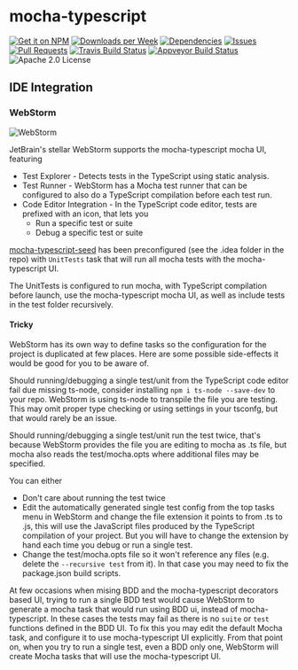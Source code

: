 # mocha-typescript

[![Get it on NPM](https://img.shields.io/npm/v/mocha-typescript.svg)](https://www.npmjs.com/package/mocha-typescript)
[![Downloads per Week](https://img.shields.io/npm/dw/mocha-typescript.svg)](https://www.npmjs.com/package/mocha-typescript)
[![Dependencies](https://img.shields.io/librariesio/github/pana-cc/mocha-typescript.svg)](https://libraries.io/npm/mocha-typescript)
[![Issues](https://img.shields.io/github/issues/pana-cc/mocha-typescript.svg)](https://github.com/pana-cc/mocha-typescript/issues)
[![Pull Requests](https://img.shields.io/github/issues-pr/pana-cc/mocha-typescript.svg)](https://github.com/pana-cc/mocha-typescript/pulls)
[![Travis Build Status](https://img.shields.io/travis/pana-cc/mocha-typescript/master.svg)](https://travis-ci.org/pana-cc/mocha-typescript)
[![Appveyor Build Status](https://img.shields.io/appveyor/ci/pana-cc/mocha-typescript.svg)](https://ci.appveyor.com/project/pana-cc/mocha-typescript)
![Apache 2.0 License](https://img.shields.io/npm/l/mocha-typescript.svg)

## IDE Integration

### WebStorm

![WebStorm](./assets/WebStorm.png)

JetBrain's stellar WebStorm supports the mocha-typescript mocha UI, featuring

 - Test Explorer - Detects tests in the TypeScript using static analysis.
 - Test Runner - WebStorm has a Mocha test runner that can be configured to also do a TypeScript compilation before each
   test run.
 - Code Editor Integration - In the TypeScript code editor, tests are prefixed with an icon, that lets you
    - Run a specific test or suite
    - Debug a specific test or suite

[mocha-typescript-seed](https://github.com/pana-cc/mocha-typescript-seed) has been preconfigured (see the .idea folder 
in the repo) with `UnitTests` task that will run all mocha tests with the mocha-typescript UI.

The UnitTests is configured to run mocha, with TypeScript compilation before launch, use the mocha-typescript mocha UI,
as well as include tests in the test folder recursively.

#### Tricky
WebStorm has its own way to define tasks so the configuration for the project is duplicated at few places.
Here are some possible side-effects it would be good for you to be aware of.

Should running/debugging a single test/unit from the TypeScript code editor fail due missing ts-node, consider 
installing `npm i ts-node --save-dev` to your repo. WebStorm is using ts-node to transpile the file you are testing. 
This may omit proper type checking or using settings in your tsconfg, but that would rarely be an issue.

Should running/debugging a single test/unit run the test twice, that's because WebStorm provides the file you are 
editing to mocha as .ts file, but mocha also reads the test/mocha.opts where additional files may be specified.

You can either

 - Don't care about running the test twice
 - Edit the automatically generated single test config from the top tasks menu in WebStorm and change the file extension
   it points to from .ts to .js, this will use the JavaScript files produced by the TypeScript compilation of your
   project. But you will have to change the extension by hand each time you debug or run a single test.
 - Change the test/mocha.opts file so it won't reference any files (e.g. delete the `--recursive test` from it). In 
   that case you may need to fix the package.json build scripts.

At few occasions when mising BDD and the mocha-typescript decorators based UI, trying to run a single BDD test would
cause WebStorm to generate a mocha task that would run using BDD ui, instead of mocha-typescript. In these cases the 
tests may fail as there is no `suite` or `test` functions defined in the BDD UI. To fix this you may edit the default 
Mocha task, and configure it to use mocha-typescript UI explicitly. From that point on, when you try to run a single 
test, even a BDD only one, WebStorm will create Mocha tasks that will use the mocha-typescript UI.
